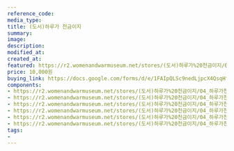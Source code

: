 ```yaml
---
reference_code:
media_type:
title: (도서)하루가 천금이지
summary:
image:
description:
modified_at:
created_at:
featured: https://r2.womenandwarmuseum.net/stores/(도서)하루가%20천금이지/04_하루가천금이지%20(1)r.jpg
price: 10,000원
buying_link: https://docs.google.com/forms/d/e/1FAIpQLSc9nedLjpcX4QsqHfsDClSUvnY_z8JjKZMrkfDJmnqozNUliA/viewform
components:
- https://r2.womenandwarmuseum.net/stores/(도서)하루가%20천금이지/04_하루가천금이지%20(1)r.jpg
- https://r2.womenandwarmuseum.net/stores/(도서)하루가%20천금이지/04_하루가천금이지%20(2)r.jpg
- https://r2.womenandwarmuseum.net/stores/(도서)하루가%20천금이지/04_하루가천금이지%20(3)r.jpg
- https://r2.womenandwarmuseum.net/stores/(도서)하루가%20천금이지/04_하루가천금이지%20(4)r.jpg
- https://r2.womenandwarmuseum.net/stores/(도서)하루가%20천금이지/04_하루가천금이지%20(5)r.jpg
- https://r2.womenandwarmuseum.net/stores/(도서)하루가%20천금이지/04_하루가천금이지%20(6)r.jpg
tags:
-
---
```

